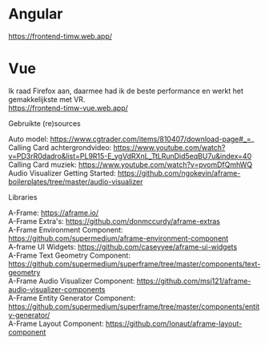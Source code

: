 # Angular
https://frontend-timw.web.app/

# Vue
Ik raad Firefox aan, daarmee had ik de beste performance en werkt het gemakkelijkste met VR.  
https://frontend-timw-vue.web.app/  

Gebruikte (re)sources

Auto model: https://www.cgtrader.com/items/810407/download-page#_=_  
Calling Card achtergrondvideo: https://www.youtube.com/watch?v=PD3rR0dadro&list=PL9R15-E_ygVdRXnL_TtLRunDid5eqBU7u&index=40  
Calling Card muziek: https://www.youtube.com/watch?v=pvomDfQmhWQ  
Audio Visualizer Getting Started: https://github.com/ngokevin/aframe-boilerplates/tree/master/audio-visualizer  

Libraries  

A-Frame: https://aframe.io/  
A-Frame Extra's: https://github.com/donmccurdy/aframe-extras  
A-Frame Environment Component: https://github.com/supermedium/aframe-environment-component  
A-frame UI Widgets: https://github.com/caseyyee/aframe-ui-widgets  
A-Frame Text Geometry Component: https://github.com/supermedium/superframe/tree/master/components/text-geometry  
A-Frame Audio Visualizer Component: https://github.com/msj121/aframe-audio-visualizer-components  
A-Frame Entity Generator Component: https://github.com/supermedium/superframe/tree/master/components/entity-generator/  
A-Frame Layout Component: https://github.com/Ionaut/aframe-layout-component  
